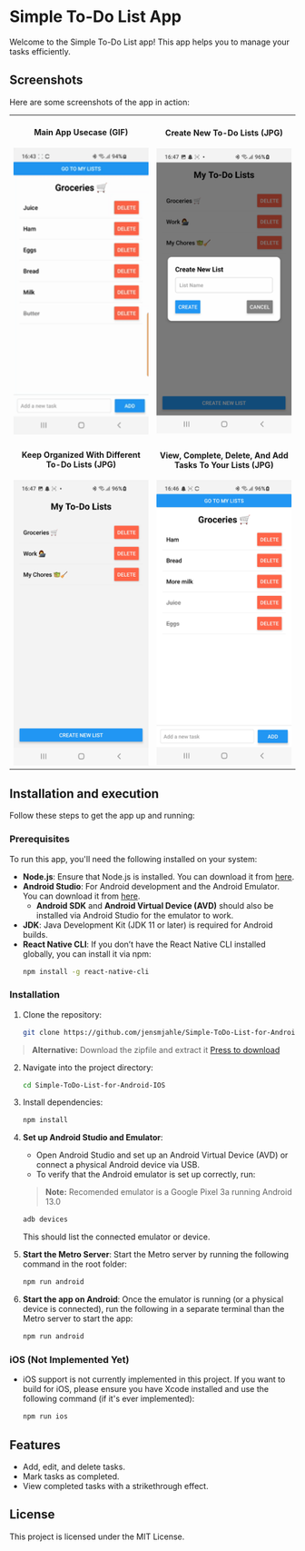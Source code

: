 # Simple To-Do List App

Welcome to the Simple To-Do List app! This app helps you to manage your tasks efficiently.

## Screenshots

Here are some screenshots of the app in action:

<table>
  <tr>
    <td style="text-align:center;">
      <h4>Main App Usecase (GIF)</h4>
      <img src="./assets/example-gif.gif" alt="Main Screen" width="100%" height="auto"/>
    </td>
    <td style="text-align:center;">
      <h4>Create New To-Do Lists (JPG)</h4>
      <img src="./assets/example1.jpg" alt="New List" width="100%" height="auto"/>
    </td>
  </tr>
  <tr>
    <td style="text-align:center;">
      <h4>Keep Organized With Different To-Do Lists (JPG)</h4>
      <img src="./assets/example2.jpg" alt="All Lists" width="100%" height="auto"/>
    </td>
    <td style="text-align:center;">
      <h4>View, Complete, Delete, And Add Tasks To Your Lists (JPG)</h4>
      <img src="./assets/example3.jpg" alt="Task Overview" width="100%" height="auto"/>
    </td>
  </tr>
</table>

## Installation and execution

Follow these steps to get the app up and running:

### Prerequisites

To run this app, you'll need the following installed on your system:

- **Node.js**: Ensure that Node.js is installed. You can download it from [here](https://nodejs.org).
- **Android Studio**: For Android development and the Android Emulator. You can download it from [here](https://developer.android.com/studio).
  - **Android SDK** and **Android Virtual Device (AVD)** should also be installed via Android Studio for the emulator to work.
- **JDK**: Java Development Kit (JDK 11 or later) is required for Android builds.
- **React Native CLI**: If you don’t have the React Native CLI installed globally, you can install it via npm:
  ```bash
  npm install -g react-native-cli
   ```

### Installation

1. Clone the repository:
    ```bash
    git clone https://github.com/jensmjahle/Simple-ToDo-List-for-Android-IOS
    ```
> **Alternative:** Download the zipfile and extract it [Press to download](https://github.com/jensmjahle/Simple-ToDo-List-for-Android-IOS/archive/refs/heads/main.zip)
     
    

2. Navigate into the project directory:
    ```bash
    cd Simple-ToDo-List-for-Android-IOS
    ```

3. Install dependencies:
    ```bash
    npm install
    ```

4. **Set up Android Studio and Emulator**:
    - Open Android Studio and set up an Android Virtual Device (AVD) or connect a physical Android device via USB.
    - To verify that the Android emulator is set up correctly, run:
   > **Note:** Recomended emulator is a Google Pixel 3a running Android 13.0
      ```bash
      adb devices
      ```
    This should list the connected emulator or device.

5. **Start the Metro Server**:
    Start the Metro server by running the following command in the root folder:
    ```bash
    npm run android
    ```

6. **Start the app on Android**:
   Once the emulator is running (or a physical device is connected), run the following in a separate terminal than the Metro server to start the app:
    ```bash
    npm run android
    ```

### iOS (Not Implemented Yet)

- iOS support is not currently implemented in this project. If you want to build for iOS, please ensure you have Xcode installed and use the following command (if it's ever implemented):
    ```bash
    npm run ios
    ```

## Features

- Add, edit, and delete tasks.
- Mark tasks as completed.
- View completed tasks with a strikethrough effect.

## License

This project is licensed under the MIT License.
